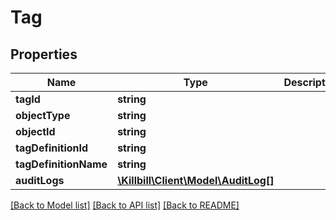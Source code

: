 # Tag

## Properties
Name | Type | Description | Notes
------------ | ------------- | ------------- | -------------
**tagId** | **string** |  | [optional] 
**objectType** | **string** |  | [optional] 
**objectId** | **string** |  | [optional] 
**tagDefinitionId** | **string** |  | [optional] 
**tagDefinitionName** | **string** |  | [optional] 
**auditLogs** | [**\Killbill\Client\Model\AuditLog[]**](AuditLog.md) |  | [optional] 

[[Back to Model list]](../README.md#documentation-for-models) [[Back to API list]](../README.md#documentation-for-api-endpoints) [[Back to README]](../README.md)


